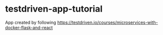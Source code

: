 # testdriven-app-tutorial
App created by following https://testdriven.io/courses/microservices-with-docker-flask-and-react
